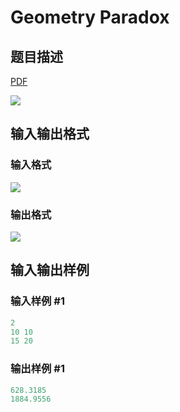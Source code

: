 # Geometry Paradox

## 题目描述

[problemUrl]: https://uva.onlinejudge.org/index.php?option=com_onlinejudge&Itemid=8&category=17&page=show_problem&problem=1514

[PDF](https://uva.onlinejudge.org/external/105/p10573.pdf)

![](https://cdn.luogu.com.cn/upload/vjudge_pic/UVA10573/697d9cace557210673a4b626a593441fb8ad40ee.png)

## 输入输出格式

### 输入格式

![](https://cdn.luogu.com.cn/upload/vjudge_pic/UVA10573/59add5e9c3c27b633bceac1864d290c9253de994.png)

### 输出格式

![](https://cdn.luogu.com.cn/upload/vjudge_pic/UVA10573/e26e06e3da8fb1587da5835a68b95189ae5c5c8b.png)

## 输入输出样例

### 输入样例 #1

```cpp
2
10 10
15 20
```


### 输出样例 #1

```cpp
628.3185
1884.9556
```


